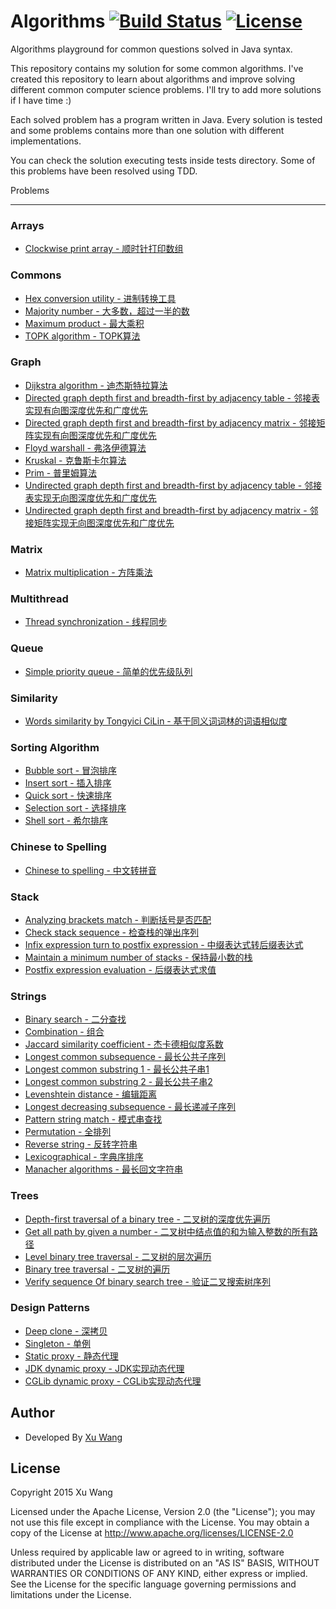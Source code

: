 Algorithms [![Build Status](https://api.travis-ci.org/shijiebei2009/Algorithms.svg?branch=master)](https://travis-ci.org/shijiebei2009/Algorithms)  [![License](https://img.shields.io/badge/license-Apache%202-4EB1BA.svg)](https://www.apache.org/licenses/LICENSE-2.0.html)
==========

Algorithms playground for common questions solved in Java syntax.

This repository contains my solution for some common algorithms. I've created this repository to learn about algorithms and improve solving different common computer science problems. I'll try to add more solutions if I have time :)

Each solved problem has a program written in Java. Every solution is tested and some problems contains more than one solution with different implementations.

You can check the solution executing tests inside tests directory. Some of this problems have been resolved using TDD.

Problems

--------

### Arrays

* [Clockwise print array - 顺时针打印数组](src/main/java/cn/codepub/algorithms/arrays/PrintArray.java)

### Commons

* [Hex conversion utility - 进制转换工具](src/main/java/cn/codepub/algorithms/commons/ConversionOfNumberSystems.java)
* [Majority number - 大多数，超过一半的数](src/main/java/cn/codepub/algorithms/commons/MajorityNumber.java)
* [Maximum product - 最大乘积](src/main/java/cn/codepub/algorithms/commons/MaximumProduct.java)
* [TOPK algorithm - TOPK算法](src/main/java/cn/codepub/algorithms/commons/TopK.java)

### Graph

* [Dijkstra algorithm - 迪杰斯特拉算法](src/main/java/cn/codepub/algorithms/graph/Dijkstra.java)
* [Directed graph depth first and breadth-first by adjacency table - 邻接表实现有向图深度优先和广度优先](src/main/java/cn/codepub/algorithms/graph/DirectedGraphByAdjacencyList.java)
* [Directed graph depth first and breadth-first by adjacency matrix - 邻接矩阵实现有向图深度优先和广度优先](src/main/java/cn/codepub/algorithms/graph/DirectedGraphByAdjacencyMatrix.java)
* [Floyd warshall - 弗洛伊德算法](src/main/java/cn/codepub/algorithms/graph/FloydWarshall.java)
* [Kruskal - 克鲁斯卡尔算法](src/main/java/cn/codepub/algorithms/graph/Kruskal.java)
* [Prim - 普里姆算法](src/main/java/cn/codepub/algorithms/graph/Prim.java)
* [Undirected graph depth first and breadth-first by adjacency table - 邻接表实现无向图深度优先和广度优先](src/main/java/cn/codepub/algorithms/graph/UndirectedGraphByAdjacencyList.java)
* [Undirected graph depth first and breadth-first by adjacency matrix - 邻接矩阵实现无向图深度优先和广度优先](src/main/java/cn/codepub/algorithms/graph/UndirectedGraphByAdjacencyMatrix.java)

### Matrix

* [Matrix multiplication - 方阵乘法](src/main/java/cn/codepub/algorithms/matrix/Matrix.java)

### Multithread

* [Thread synchronization - 线程同步](src/main/java/cn/codepub/algorithms/multithread/ThreadSynchronization.java)

### Queue

* [Simple priority queue - 简单的优先级队列](src/main/java/cn/codepub/algorithms/queue/PriorityApp.java)

### Similarity

* [Words similarity by Tongyici CiLin - 基于同义词词林的词语相似度](src/main/java/cn/codepub/algorithms/similarity/cilin/WordSimilarity.java)

### Sorting Algorithm

* [Bubble sort - 冒泡排序](src/main/java/cn/codepub/algorithms/sorting/BubbleSort.java)
* [Insert sort - 插入排序](src/main/java/cn/codepub/algorithms/sorting/InsertSort.java)
* [Quick sort - 快速排序](src/main/java/cn/codepub/algorithms/sorting/QuickSort.java)
* [Selection sort - 选择排序](src/main/java/cn/codepub/algorithms/sorting/SelectionSort.java)
* [Shell sort - 希尔排序](src/main/java/cn/codepub/algorithms/sorting/ShellSort.java)

### Chinese to Spelling

* [Chinese to spelling - 中文转拼音](src/main/java/cn/codepub/algorithms/spelling/ChineseToSpelling.java)

### Stack

* [Analyzing brackets match - 判断括号是否匹配](src/main/java/cn/codepub/algorithms/stack/BracketsApp.java)
* [Check stack sequence - 检查栈的弹出序列](src/main/java/cn/codepub/algorithms/stack/CheckStackSequence.java)
* [Infix expression turn to postfix expression - 中缀表达式转后缀表达式](src/main/java/cn/codepub/algorithms/stack/InfixApp.java)
* [Maintain a minimum number of stacks - 保持最小数的栈](src/main/java/cn/codepub/algorithms/stack/MinStack.java)
* [Postfix expression evaluation - 后缀表达式求值](src/main/java/cn/codepub/algorithms/stack/PostfixApp.java)

### Strings

* [Binary search - 二分查找](src/main/java/cn/codepub/algorithms/strings/BinarySearch.java)
* [Combination - 组合](src/main/java/cn/codepub/algorithms/strings/Combination.java)
* [Jaccard similarity coefficient - 杰卡德相似度系数](src/main/java/cn/codepub/algorithms/strings/JaccardSimilarityCoefficient.java)
* [Longest common subsequence - 最长公共子序列](src/main/java/cn/codepub/algorithms/strings/LCS.java)
* [Longest common substring 1 - 最长公共子串1](src/main/java/cn/codepub/algorithms/strings/LCS2.java)
* [Longest common substring 2 - 最长公共子串2](src/main/java/cn/codepub/algorithms/strings/LCS3.java)
* [Levenshtein distance - 编辑距离](src/main/java/cn/codepub/algorithms/strings/LevenshteinDistance.java)
* [Longest decreasing subsequence - 最长递减子序列](src/main/java/cn/codepub/algorithms/strings/LongestDecreasingSubSequence.java)
* [Pattern string match - 模式串查找](src/main/java/cn/codepub/algorithms/strings/PatternStringMatch.java)
* [Permutation - 全排列](src/main/java/cn/codepub/algorithms/strings/Permutation.java)
* [Reverse string - 反转字符串](src/main/java/cn/codepub/algorithms/strings/ReverseString.java)
* [Lexicographical - 字典序排序](src/main/java/cn/codepub/algorithms/strings/StringSort.java)
* [Manacher algorithms - 最长回文字符串](src/main/java/cn/codepub/algorithms/strings/Manacher.java)

### Trees

* [Depth-first traversal of a binary tree - 二叉树的深度优先遍历](src/main/java/cn/codepub/algorithms/trees/DepthFirstTraversal.java)
* [Get all path by given a number - 二叉树中结点值的和为输入整数的所有路径](src/main/java/cn/codepub/algorithms/trees/GetPathsBySum.java)
* [Level binary tree traversal - 二叉树的层次遍历](src/main/java/cn/codepub/algorithms/trees/LevelTraverseBinaryTree.java)
* [Binary tree traversal - 二叉树的遍历](src/main/java/cn/codepub/algorithms/trees/TraverseBinaryTree.java)
* [Verify sequence Of binary search tree - 验证二叉搜索树序列](src/main/java/cn/codepub/algorithms/trees/VerifySequenceOfBST.java)

### Design Patterns

* [Deep clone - 深拷贝](src/main/java/cn/codepub/patterns/core/DeepClone.java)
* [Singleton - 单例](src/main/java/cn/codepub/patterns/core/Singleton.java)
* [Static proxy - 静态代理](src/main/java/cn/codepub/patterns/proxy/StaticProxyHandler.java)
* [JDK dynamic proxy - JDK实现动态代理](src/main/java/cn/codepub/patterns/proxy/JDKProxyHandler.java)
* [CGLib dynamic proxy - CGLib实现动态代理](src/main/java/cn/codepub/patterns/proxy/CGLibProxyHandler.java)

Author
------------

* Developed By [Xu Wang](http://codepub.cn)

License
-------

Copyright 2015 Xu Wang

Licensed under the Apache License, Version 2.0 (the "License");
you may not use this file except in compliance with the License.
You may obtain a copy of the License at http://www.apache.org/licenses/LICENSE-2.0

Unless required by applicable law or agreed to in writing, software
distributed under the License is distributed on an "AS IS" BASIS,
WITHOUT WARRANTIES OR CONDITIONS OF ANY KIND, either express or implied.
See the License for the specific language governing permissions and
limitations under the License.